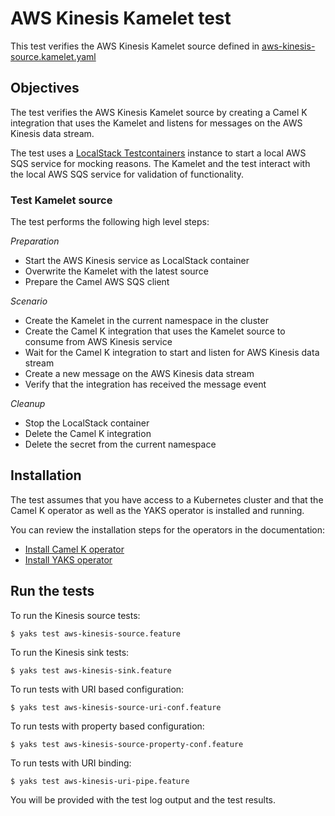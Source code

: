 # AWS Kinesis Kamelet test

This test verifies the AWS Kinesis Kamelet source defined in [aws-kinesis-source.kamelet.yaml](aws-kinesis-source.kamelet.yaml)

## Objectives

The test verifies the AWS Kinesis Kamelet source by creating a Camel K integration that uses the Kamelet and listens for messages on the
AWS Kinesis data stream.

The test uses a [LocalStack Testcontainers](https://www.testcontainers.org/modules/localstack/) instance to start a local AWS SQS service for mocking reasons.
The Kamelet and the test interact with the local AWS SQS service for validation of functionality.

### Test Kamelet source

The test performs the following high level steps:

*Preparation*
- Start the AWS Kinesis service as LocalStack container
- Overwrite the Kamelet with the latest source
- Prepare the Camel AWS SQS client

*Scenario* 
- Create the Kamelet in the current namespace in the cluster
- Create the Camel K integration that uses the Kamelet source to consume from AWS Kinesis service
- Wait for the Camel K integration to start and listen for AWS Kinesis data stream
- Create a new message on the AWS Kinesis data stream
- Verify that the integration has received the message event

*Cleanup*
- Stop the LocalStack container
- Delete the Camel K integration
- Delete the secret from the current namespace

## Installation

The test assumes that you have access to a Kubernetes cluster and that the Camel K operator as well as the YAKS operator is installed
and running.

You can review the installation steps for the operators in the documentation:

- [Install Camel K operator](https://camel.apache.org/camel-k/latest/installation/installation.html)
- [Install YAKS operator](https://github.com/citrusframework/yaks#installation)

## Run the tests

To run the Kinesis source tests: 

```shell script
$ yaks test aws-kinesis-source.feature
```

To run the Kinesis sink tests:

```shell script
$ yaks test aws-kinesis-sink.feature
```

To run tests with URI based configuration: 

```shell script
$ yaks test aws-kinesis-source-uri-conf.feature
```

To run tests with property based configuration:

```shell script
$ yaks test aws-kinesis-source-property-conf.feature
```

To run tests with URI binding:

```shell script
$ yaks test aws-kinesis-uri-pipe.feature
```

You will be provided with the test log output and the test results.
